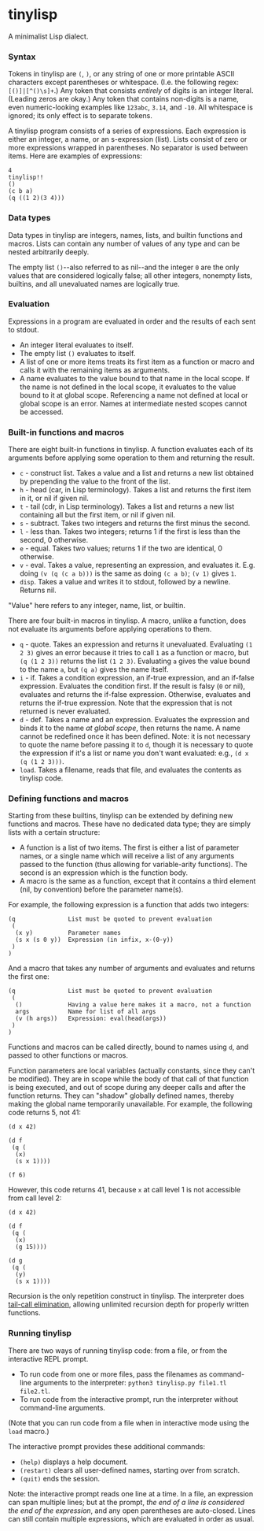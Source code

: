 # tinylisp

A minimalist Lisp dialect.

### Syntax

Tokens in tinylisp are `(`, `)`, or any string of one or more printable ASCII characters except parentheses or whitespace. (I.e. the following regex: `[()]|[^()\s]+`.) Any token that consists *entirely* of digits is an integer literal. (Leading zeros are okay.) Any token that contains non-digits is a name, even numeric-looking examples like `123abc`, `3.14`, and `-10`. All whitespace is ignored; its only effect is to separate tokens.

A tinylisp program consists of a series of expressions. Each expression is either an integer, a name, or an s-expression (list). Lists consist of zero or more expressions wrapped in parentheses. No separator is used between items. Here are examples of expressions:

    4
    tinylisp!!
    ()
    (c b a)
    (q ((1 2)(3 4)))

### Data types

Data types in tinylisp are integers, names, lists, and builtin functions and macros. Lists can contain any number of values of any type and can be nested arbitrarily deeply.

The empty list `()`--also referred to as nil--and the integer `0` are the only values that are considered logically false; all other integers, nonempty lists, builtins, and all unevaluated names are logically true.

### Evaluation

Expressions in a program are evaluated in order and the results of each sent to stdout.

- An integer literal evaluates to itself.
- The empty list `()` evaluates to itself.
- A list of one or more items treats its first item as a function or macro and calls it with the remaining items as arguments.
- A name evaluates to the value bound to that name in the local scope. If the name is not defined in the local scope, it evaluates to the value bound to it at global scope. Referencing a name not defined at local or global scope is an error. Names at intermediate nested scopes cannot be accessed.

### Built-in functions and macros

There are eight built-in functions in tinylisp. A function evaluates each of its arguments before applying some operation to them and returning the result.

- `c` - construct list. Takes a value and a list and returns a new list obtained by prepending the value to the front of the list.
- `h` - head (car, in Lisp terminology). Takes a list and returns the first item in it, or nil if given nil.
- `t` - tail (cdr, in Lisp terminology). Takes a list and returns a new list containing all but the first item, or nil if given nil.
- `s` - subtract. Takes two integers and returns the first minus the second.
- `l` - less than. Takes two integers; returns 1 if the first is less than the second, 0 otherwise.
- `e` - equal. Takes two values; returns 1 if the two are identical, 0 otherwise.
- `v` - eval. Takes a value, representing an expression, and evaluates it. E.g. doing `(v (q (c a b)))` is the same as doing `(c a b)`; `(v 1)` gives `1`.
- `disp`. Takes a value and writes it to stdout, followed by a newline. Returns nil.

"Value" here refers to any integer, name, list, or builtin.

There are four built-in macros in tinylisp. A macro, unlike a function, does not evaluate its arguments before applying operations to them.

- `q` - quote. Takes an expression and returns it unevaluated. Evaluating `(1 2 3)` gives an error because it tries to call `1` as a function or macro, but `(q (1 2 3))` returns the list `(1 2 3)`. Evaluating `a` gives the value bound to the name `a`, but `(q a)` gives the name itself.
- `i` - if. Takes a condition expression, an if-true expression, and an if-false expression. Evaluates the condition first. If the result is falsy (`0` or nil), evaluates and returns the if-false expression. Otherwise, evaluates and returns the if-true expression. Note that the expression that is not returned is never evaluated.
- `d` - def. Takes a name and an expression. Evaluates the expression and binds it to the name *at global scope*, then returns the name. A name cannot be redefined once it has been defined. Note: it is not necessary to quote the name before passing it to `d`, though it is necessary to quote the expression if it's a list or name you don't want evaluated: e.g., `(d x (q (1 2 3)))`.
- `load`. Takes a filename, reads that file, and evaluates the contents as tinylisp code.

### Defining functions and macros

Starting from these builtins, tinylisp can be extended by defining new functions and macros. These have no dedicated data type; they are simply lists with a certain structure:

- A function is a list of two items. The first is either a list of parameter names, or a single name which will receive a list of any arguments passed to the function (thus allowing for variable-arity functions). The second is an expression which is the function body.
- A macro is the same as a function, except that it contains a third element (nil, by convention) before the parameter name(s).

For example, the following expression is a function that adds two integers:

    (q               List must be quoted to prevent evaluation
     (
      (x y)          Parameter names
      (s x (s 0 y))  Expression (in infix, x-(0-y))
     )   
    )

And a macro that takes any number of arguments and evaluates and returns the first one:

    (q               List must be quoted to prevent evaluation
     (
      ()             Having a value here makes it a macro, not a function
      args           Name for list of all args
      (v (h args))   Expression: eval(head(args))
     )
    )

Functions and macros can be called directly, bound to names using `d`, and passed to other functions or macros.

Function parameters are local variables (actually constants, since they can't be modified). They are in scope while the body of that call of that function is being executed, and out of scope during any deeper calls and after the function returns. They can "shadow" globally defined names, thereby making the global name temporarily unavailable. For example, the following code returns 5, not 41:

    (d x 42)
    
    (d f
     (q (
      (x)
      (s x 1))))
    
    (f 6)

However, this code returns 41, because `x` at call level 1 is not accessible from call level 2:

    (d x 42)
    
    (d f
     (q (
      (x)
      (g 15))))
    
    (d g
     (q (
      (y)
      (s x 1))))

Recursion is the only repetition construct in tinylisp. The interpreter does [tail-call elimination](https://en.wikipedia.org/wiki/Tail_call), allowing unlimited recursion depth for properly written functions.

### Running tinylisp

There are two ways of running tinylisp code: from a file, or from the interactive REPL prompt.

- To run code from one or more files, pass the filenames as command-line arguments to the interpreter: `python3 tinylisp.py file1.tl file2.tl`.
- To run code from the interactive prompt, run the interpreter without command-line arguments.

(Note that you can run code from a file when in interactive mode using the `load` macro.)

The interactive prompt provides these additional commands:

- `(help)` displays a help document.
- `(restart)` clears all user-defined names, starting over from scratch.
- `(quit)` ends the session.

Note: the interactive prompt reads one line at a time. In a file, an expression can span multiple lines; but at the prompt, *the end of a line is considered the end of the expression*, and any open parentheses are auto-closed. Lines can still contain multiple expressions, which are evaluated in order as usual.